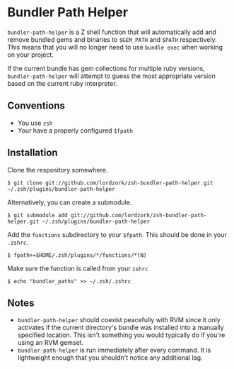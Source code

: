 # Bundler Path Helper

`bundler-path-helper` is a Z shell function that will automatically add
and remove bundled gems and binaries to `$GEM_PATH` and `$PATH`
respectively. This means that you will no longer need to use `bundle exec`
when working on your project.

If the current bundle has gem collections for multiple ruby versions,
`bundler-path-helper` will attempt to guess the most appropriate version
based on the current ruby interpreter.

## Conventions

* You use `zsh`
* Your have a properly configured `$fpath`

## Installation

Clone the respository somewhere.

    $ git clone git://github.com/lordzork/zsh-bundler-path-helper.git ~/.zsh/plugins/bundler-path-helper

Alternatively, you can create a submodule.

    $ git submodule add git://github.com/lordzork/zsh-bundler-path-helper.git ~/.zsh/plugins/bundler-path-helper

Add the `functions` subdirectory to your `$fpath`. This should be done in your `.zshrc`.

    $ fpath+=$HOME/.zsh/plugins/*/functions/*(N)

Make sure the function is called from your `zshrc`

    $ echo "bundler_paths" >> ~/.zsh/.zshrc

## Notes

* `bundler-path-helper` should coexist peacefully with RVM since it only activates if the current directory's bundle was installed into a manually specified location. This isn't something you would typically do if you're using an RVM gemset.
* `bundler-path-helper` is run immediately after every command. It is lightweight enough that you shouldn't notice any additional lag.
